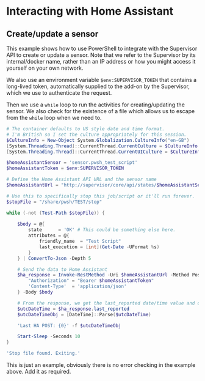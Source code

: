 # Interacting with Home Assistant

## Create/update a sensor

This example shows how to use PowerShell to integrate with the Supervisor API to create or update a sensor. Note that we refer to the Supervisor by its internal/docker name, rather than an IP address or how you might access it yourself on your own network.

We also use an environment variable `$env:SUPERVISOR_TOKEN` that contains a long-lived token, automatically supplied to the add-on by the Supervisor, which we use to authenticate the request.

Then we use a `while` loop to run the activities for creating/updating the sensor. We also check for the existence of a file which allows us to escape from the `while` loop when we need to.

```powershell
# The container defaults to US style date and time format.
# I'm British so I set the culture appropriately for this session.
$CultureInfo = New-Object System.Globalization.CultureInfo("en-GB")
[System.Threading.Thread]::CurrentThread.CurrentCulture = $CultureInfo
[System.Threading.Thread]::CurrentThread.CurrentUICulture = $CultureInfo

$homeAssistantSensor = 'sensor.pwsh_test_script'
$homeAssistantToken = $env:SUPERVISOR_TOKEN

# Define the Home Assistant API URL and the sensor name
$homeAssistantUrl = "http://supervisor/core/api/states/$homeAssistantSensor"

# Use this to specifically stop this job/script or it'll run forever.
$stopFile = "/share/pwsh/TEST/stop"

while (-not (Test-Path $stopFile)) {
	
    $body = @{
        state      = 'OK' # This could be something else here.
        attributes = @{
            friendly_name  = "Test Script"
            last_execution = [int](Get-Date -UFormat %s)
        }
    } | ConvertTo-Json -Depth 5

    # Send the data to Home Assistant
    $ha_response = Invoke-RestMethod -Uri $homeAssistantUrl -Method Post -Headers @{
        "Authorization" = "Bearer $homeAssistantToken"
        'Content-Type'  = 'application/json'
    } -Body $body

    # From the response, we get the last_reported date/time value and output it.
    $utcDateTime = $ha_response.last_reported
    $utcDateTimeObj = [DateTime]::Parse($utcDateTime)

    'Last HA POST: {0}' -f $utcDateTimeObj

	Start-Sleep -Seconds 10
}

'Stop file found. Exiting.'
```

This is just an example, obviously there is no error checking in the example above. Add it as required.